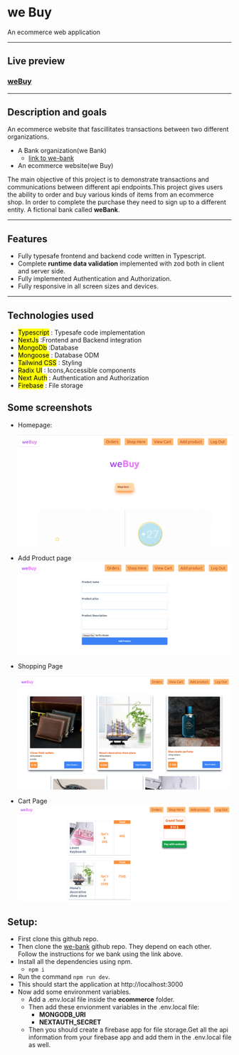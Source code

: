# **we Buy**

An ecommerce web application

---

## Live preview

### [weBuy](https://we-buy-omega.vercel.app/)

---

## **Description and goals**

An ecommerce website that fascillitates transactions between two different organizations.

- A Bank organization(we Bank)
  - [link to we-bank](https://github.com/ss-joy/we-bank)
- An ecommerce website(we Buy)

The main objective of this project is to demonstrate transactions and communications between different api endpoints.This project gives users the ability to order and buy various kinds of items from an ecommerce shop. In order to complete the purchase they need to sign up to a different entity. A fictional bank called **weBank**.

---

## Features

- Fully typesafe frontend and backend code written in Typescript.
- Complete **runtime data validation** implemented with zod both in client and server side.
- Fully implemented Authentication and Authorization.
- Fully responsive in all screen sizes and devices.

---

## Technologies used

- <mark>Typescript</mark> : Typesafe code implementation
- <mark>NextJs</mark> :Frontend and Backend integration
- <mark>MongoDb</mark> :Database
- <mark>Mongoose</mark> : Database ODM
- <mark>Tailwind CSS</mark> : Styling
- <mark>Radix UI</mark> : Icons,Accessible components
- <mark>Next Auth</mark> : Authentication and Authorization
- <mark>Firebase</mark> : File storage

## Some screenshots

- Homepage:

  ![HomePage](/ecommerce/public/githubimages/homepage.png)

- Add Product page
  ![Add Product Page](/ecommerce/public/githubimages/addProduct.png)
- Shopping Page

  ![Add Product Page](/ecommerce/public/githubimages/shoppingPage.png)

- Cart Page
  ![Add Product Page](/ecommerce/public/githubimages/cartPage.png)

## Setup:

- First clone this github repo.
- Then clone the [we-bank](https://github.com/ss-joy/we-bank) github repo. They depend on each other. Follow the instructions for we bank using the link above.
- Install all the dependencies using npm.
  - `npm i`
- Run the command `npm run dev`.
- This should start the application at http://localhost:3000
- Now add some environment variables.
  - Add a .env.local file inside the **ecommerce** folder.
  - Then add these envionment variables in the .env.local file:
    - **MONGODB_URI**
    - **NEXTAUTH_SECRET**
  - Then you should create a firebase app for file storage.Get all the api information from your firebase app and add them in the .env.local file as well.
